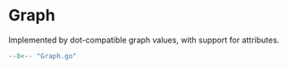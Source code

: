 # Graph

Implemented by dot-compatible graph values, with support for attributes.

```go
--8<-- "Graph.go"
```
